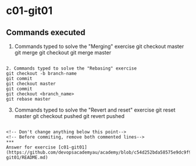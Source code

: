 # c01-git01

## Commands executed

1. Commands typed to solve the "Merging" exercise
git checkout master
git merge <branch-name>
git checkout <branch-name>
git merge master

```

2. Commands typed to solve the "Rebasing" exercise
git checkout -b branch-name
git commit
git checkout master
git commit
git checkout <branch_name>
git rebase master 

```

3. Commands typed to solve the "Revert and reset" exercise
git reset master
git checkout pushed
git revert pushed

```

<!-- Don't change anything below this point-->
<!-- Before commiting, remove both commented lines--> 
***
Answer for exercise [c01-git01](https://github.com/devopsacademyau/academy/blob/c54d252bda58575e9dc9f92718237bed58aae772/classes/01class/exercises/c01-git01/README.md)
